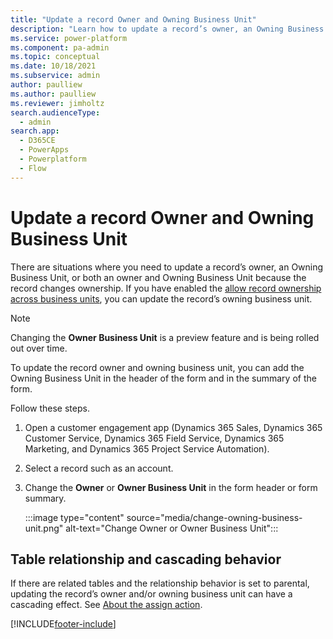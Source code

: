 ```yaml
---
title: "Update a record Owner and Owning Business Unit"
description: "Learn how to update a record’s owner, an Owning Business Unit, or both an Owner and Owning Business Unit because the record changes ownership."
ms.service: power-platform
ms.component: pa-admin
ms.topic: conceptual
ms.date: 10/18/2021
ms.subservice: admin
author: paulliew
ms.author: paulliew
ms.reviewer: jimholtz
search.audienceType: 
  - admin
search.app:
  - D365CE
  - PowerApps
  - Powerplatform
  - Flow
---
```

# Update a record Owner and Owning Business Unit

There are situations where you need to update a record’s owner, an Owning Business Unit, or both an owner and Owning Business Unit because the record changes ownership. If you have enabled the [allow record ownership across business units](wp-security-cds.md#to-enable-this-matrix-data-access-structure-preview), you can update the record’s owning business unit. 

> [!NOTE]
> Changing the **Owner Business Unit** is a preview feature and is being rolled out over time.

To update the record owner and owning business unit, you can add the Owning Business Unit in the header of the form and in the summary of the form.

Follow these steps.

1. Open a customer engagement app (Dynamics 365 Sales, Dynamics 365 Customer Service, Dynamics 365 Field Service, Dynamics 365 Marketing, and Dynamics 365 Project Service Automation).

2. Select a record such as an account.

3. Change the **Owner** or **Owner Business Unit** in the form header or form summary.

   :::image type="content" source="media/change-owning-business-unit.png" alt-text="Change Owner or Owner Business Unit":::

## Table relationship and cascading behavior 

If there are related tables and the relationship behavior is set to parental, updating the record’s owner and/or owning business unit can have a cascading effect. See [About the assign action](https://review.docs.microsoft.com/powerapps/developer/data-platform/configure-entity-relationship-cascading-behavior?branch=jimholtztemp#about-the-assign-action).


[!INCLUDE[footer-include](../includes/footer-banner.md)]
